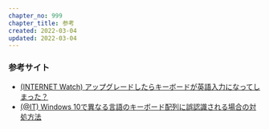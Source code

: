 ```yaml
---
chapter_no: 999
chapter_title: 参考
created: 2022-03-04
updated: 2022-03-04
---
```

### 参考サイト
- [(INTERNET Watch) アップグレードしたらキーボードが英語入力になってしまった？](https://internet.watch.impress.co.jp/docs/column/win7faq/1196844.html)
- [(@IT) Windows 10で異なる言語のキーボード配列に誤認識される場合の対処方法](https://atmarkit.itmedia.co.jp/ait/articles/1707/21/news021.html)